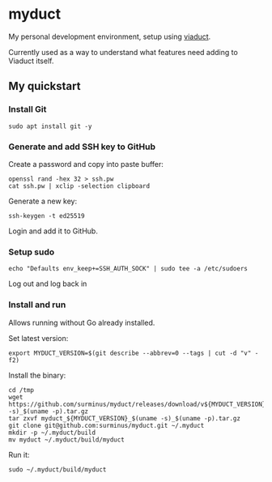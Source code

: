 # myduct

My personal development environment, setup using
[viaduct](https://github.com/surminus/viaduct).

Currently used as a way to understand what features need adding to Viaduct
itself.

## My quickstart

### Install Git

```
sudo apt install git -y
```

### Generate and add SSH key to GitHub

Create a password and copy into paste buffer:

```
openssl rand -hex 32 > ssh.pw
cat ssh.pw | xclip -selection clipboard
```

Generate a new key:

```
ssh-keygen -t ed25519
```

Login and add it to GitHub.

### Setup sudo

```
echo "Defaults env_keep+=SSH_AUTH_SOCK" | sudo tee -a /etc/sudoers
```

Log out and log back in

### Install and run

Allows running without Go already installed.

Set latest version:
```
export MYDUCT_VERSION=$(git describe --abbrev=0 --tags | cut -d "v" -f2)
```

Install the binary:

```
cd /tmp
wget https://github.com/surminus/myduct/releases/download/v${MYDUCT_VERSION}/myduct_${MYDUCT_VERSION}_$(uname -s)_$(uname -p).tar.gz
tar zxvf myduct_${MYDUCT_VERSION}_$(uname -s)_$(uname -p).tar.gz
git clone git@github.com:surminus/myduct.git ~/.myduct
mkdir -p ~/.myduct/build
mv myduct ~/.myduct/build/myduct
```

Run it:
```
sudo ~/.myduct/build/myduct
```

